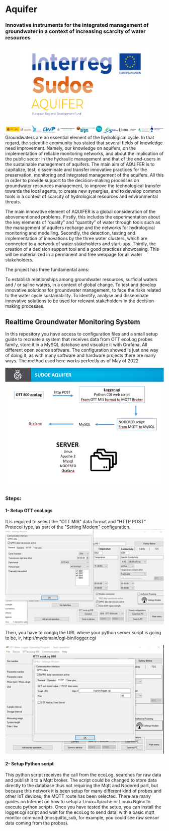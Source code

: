<h1>Aquifer</h1><p align="center">
<h3>Innovative instruments for the integrated management of groundwater in a context of increasing scarcity of water resources</h3></p>
<p align="center"><img align="center" src="https://github.com/C-R-C-C/Sudoe_AQUIFER/blob/7943a2ce40d12c08c771c9c4349af5c0bcc747a9/images/LOGO_sudoe.png"></p>
<img src="https://github.com/C-R-C-C/Sudoe_AQUIFER/blob/7943a2ce40d12c08c771c9c4349af5c0bcc747a9/images/footer.png">
Groundwaters are an essential element of the hydrological cycle. In that regard, the scientific community has stated that several fields of knowledge need improvement. Namely, our knowledge on aquifers, on the implementation of reliable monitoring networks, and about the implication of the public sector in the hydraulic management and that of the end-users in the sustainable management of aquifers. The main aim of AQUIFER is to capitalize, test, disseminate and transfer innovative practices for the preservation, monitoring and integrated management of the aquifers. All this in order to provide support to the decision-making processes on groundwater resources management, to improve the technological transfer towards the local agents, to create new synergies, and to develop common tools in a context of scarcity of hydrological resources and environmental threats.

The main innovative element of AQUIFER is a global consideration of the abovementioned problems. Firstly, this includes the experimentation about the key elements of “quality” and “quantity” of water through tools such as the management of aquifers recharge and the networks for hydrological monitoring and modelling. Secondly, the detection, testing and implementation of innovations by the three water clusters, which are connected to a network of water stakeholders and start-ups. Thirdly, the creation of a decision support tool and a good practices showcasing. This will be materialized in a permanent and free webpage for all water stakeholders.

The project has three fundamental aims:

To establish relationships among groundwater resources, surficial waters and / or saline waters, in a context of global change.
To test and develop innovative solutions for groundwater management, to face the risks related to the water cycle sustainability.
To identify, analyse and disseminate innovative solutions to be used for relevant stakeholders in the decision-making processes.
 
 <h2>Realtime Groundwater Monitoring System</h2>
 
 In this repository you have access to configuration files and a small setup guide to recreate a system that receives data from OTT ecoLog probes family, store it in a MySQL database and visualize it with Grafana. All different open source software. The configuration showed is just one way
 of doing it, as with many software and hardware projects there are many ways. The method used here works perfectly as of May of 2022.
 
 <img src="https://github.com/C-R-C-C/Sudoe_AQUIFER/blob/c07b741be2d2685c0466f9e38c8451c479a72d8e/Esquema.png">
 
 <h3>Steps:</h3>
 
 <h4> 1- Setup OTT ecoLogs </h4>
 It is required to select the "OTT MIS" data format and "HTTP POST" Protocol type, as part of the "Setting Modem" configuration.
 <img src="https://github.com/C-R-C-C/Sudoe_AQUIFER/blob/e89bc1921ed5e133799dc9058e8e250d74ff626b/images/OTT_CONFIG_CRCC2.png">
 <p>Then, you have to congig the URL where your python server script is going to be, ir, http://mydomain/cgi-bin/logger.cgi</p>
 <img src="https://github.com/C-R-C-C/Sudoe_AQUIFER/blob/e89bc1921ed5e133799dc9058e8e250d74ff626b/images/OTT_CONFIG_CRCC.png">
 
 <h4> 2- Setup Python script </h4>
 This python script receives the call from the ecoLog,  searches for  raw data and publish it to a Mqtt broker. The script could be changed to store  data directly to the database thus not requiring the Mqtt and Nodered part, but because this network it is been setup for many different kind of probes and other IoT devices, the MQTT route has been selected.
 There are many guides on Internet on how to setup a Linux+Apache or Linux+Nginx to execute python scripts. Once you have tested the setup, you can install the logger.cgi script and wait for the ecoLog to send data, with a basic mqtt monitor command (mosquitto_sub, for example, you could see raw sensor data coming from the probes).
 
 
 
 
 
 
 
 
 
 
 
 
 
